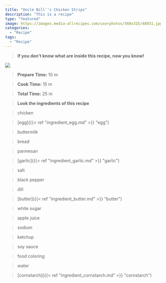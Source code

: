 ```yaml
---
title: "Uncle Bill''s Chicken Strips"
description: "This is a recipe"
type: "featured"
image: https://images.media-allrecipes.com/userphotos/560x315/48031.jpg
categories: 
  - "Recipe"
tags: 
  - "Recipe"
---
```



>**If you don't know what are inside this recipe, now you know!**

![](../images/Recipes-Banner.jpg)
> **Prepare Time:** 10 m


> **Cook Time:** 15 m


> **Total Time:** 25 m

> **Look the ingredients of this recipe**

> chicken

> [egg]({{< ref "ingredient_egg.md" >}} "egg")

> buttermilk

> bread

> parmesan

> [garlic]({{< ref "ingredient_garlic.md" >}} "garlic")

> salt

> black pepper

> dill

> [butter]({{< ref "ingredient_butter.md" >}} "butter")

> white sugar

> apple juice

> sodium

> ketchup

> soy sauce

> food coloring

> water

> [cornstarch]({{< ref "ingredient_cornstarch.md" >}} "cornstarch")

